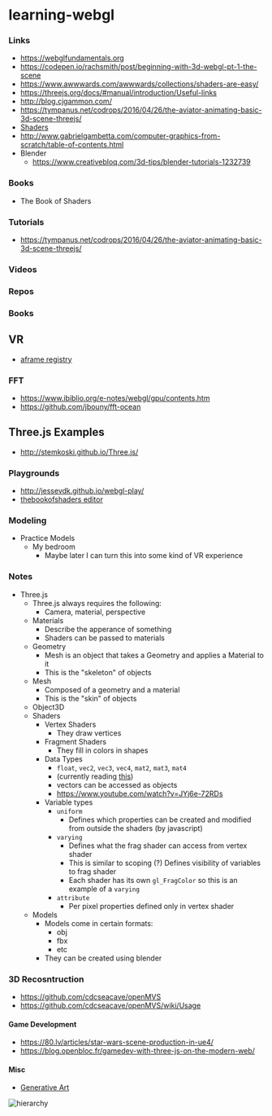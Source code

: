 # learning-webgl

### Links
* https://webglfundamentals.org
* https://codepen.io/rachsmith/post/beginning-with-3d-webgl-pt-1-the-scene
* https://www.awwwards.com/awwwards/collections/shaders-are-easy/
* https://threejs.org/docs/#manual/introduction/Useful-links
* http://blog.cjgammon.com/
* https://tympanus.net/codrops/2016/04/26/the-aviator-animating-basic-3d-scene-threejs/
* [Shaders](https://aerotwist.com/tutorials/an-introduction-to-shaders-part-1/)
* http://www.gabrielgambetta.com/computer-graphics-from-scratch/table-of-contents.html
* Blender
    * https://www.creativebloq.com/3d-tips/blender-tutorials-1232739
### Books
* The Book of Shaders
### Tutorials
* https://tympanus.net/codrops/2016/04/26/the-aviator-animating-basic-3d-scene-threejs/
### Videos
### Repos
### Books

## VR
* [aframe registry](https://aframe.io/aframe-registry/)

### FFT
* https://www.ibiblio.org/e-notes/webgl/gpu/contents.htm
* https://github.com/jbouny/fft-ocean

## Three.js Examples
* http://stemkoski.github.io/Three.js/

### Playgrounds
* http://jessevdk.github.io/webgl-play/
* [thebookofshaders editor](http://editor.thebookofshaders.com/)


### Modeling
* Practice Models
    * My bedroom
        * Maybe later I can turn this into some kind of VR experience

### Notes
* Three.js
    * Three.js always requires the following:
        * Camera, material, perspective 
    * Materials
        * Describe the apperance of something
        * Shaders can be passed to materials
    * Geometry
        * Mesh is an object that takes a Geometry and applies a Material to it
        * This is the "skeleton" of objects
    * Mesh
        * Composed of a geometry and a material
        * This is the "skin" of objects
    * Object3D
    * Shaders
        * Vertex Shaders
            * They draw vertices
        * Fragment Shaders
            * They fill in colors in shapes
        * Data Types
            * `float`, `vec2`, `vec3`, `vec4`, `mat2`, `mat3`, `mat4`
            * (currently reading [this](http://blog.cjgammon.com/threejs-custom-shader-material))
            * vectors can be accessed as objects
            * https://www.youtube.com/watch?v=JYj6e-72RDs
        * Variable types
            * `uniform`
                * Defines which properties can be created and modified from outside the shaders (by javascript)
            * `varying`
                * Defines what the frag shader can access from vertex shader
                * This is similar to scoping (?) Defines visibility of variables to frag shader
                * Each shader has its own `gl_FragColor` so this is an example of a `varying`
            * `attribute`
                * Per pixel properties defined only in vertex shader
    * Models
        * Models come in certain formats:
            * obj
            * fbx
            * etc
        * They can be created using blender


### 3D Recosntruction
* https://github.com/cdcseacave/openMVS
* https://github.com/cdcseacave/openMVS/wiki/Usage

#### Game Development
* https://80.lv/articles/star-wars-scene-production-in-ue4/
* https://blog.openbloc.fr/gamedev-with-three-js-on-the-modern-web/

#### Misc
* [Generative Art](https://inconvergent.net/generative/)

![hierarchy](https://amilajack.com/content/images/2018/06/hierarchy.png)

